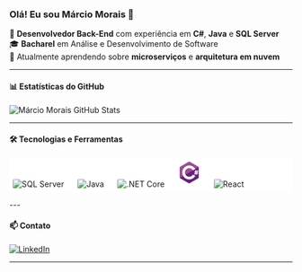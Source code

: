 ### Olá! Eu sou Márcio Morais 👋

💼 **Desenvolvedor Back-End** com experiência em **C#**, **Java** e **SQL Server**  
🎓 **Bacharel** em Análise e Desenvolvimento de Software  
🌱 Atualmente aprendendo sobre **microserviços** e **arquitetura em nuvem**

---

#### 📊 **Estatísticas do GitHub**
<div>  
  <img src="https://github-readme-stats.vercel.app/api?username=marcio-morais&show_icons=true&theme=dark" alt="Márcio Morais GitHub Stats"/>                                                              
  <!--<src="https://github-readme-stats.vercel.app/api/top-langs/?username=marcio-morais&layout=compact&langs_count=7&theme=dark"/>-->
  <!--<img src="https://github-readme-stats.vercel.app/api/pin/?username=marcio-morais&repo=github-readme-stats"/> -->
  <!--<img src="https://github-readme-stats.vercel.app/api/top-langs/?username=marcio-morais&layout=Compact"/>-->
</div>

---

#### 🛠️ **Tecnologias e Ferramentas**

<div style="background-color: #fff;">
<p>
  <span>
    <img src="https://cdn.jsdelivr.net/gh/devicons/devicon@latest/icons/microsoftsqlserver/microsoftsqlserver-plain-wordmark.svg" alt="SQL Server" height="40" title="SQL Server" style="background-color: #fff; border-radius: 8px; padding: 6px; margin-right: 8px;">
  </span>
  <span>
    <img src="https://cdn.jsdelivr.net/gh/devicons/devicon/icons/java/java-original.svg" alt="Java" height="40" title="Java" style="background-color: #fff; border-radius: 8px; padding: 6px; margin-right: 8px;">
  </span>
  <span>
    <img src="https://cdn.jsdelivr.net/gh/devicons/devicon/icons/dotnetcore/dotnetcore-original.svg" alt=".NET Core" height="40" title=".NET Core" style="background-color: #fff; border-radius: 8px; padding: 6px; margin-right: 8px;">
  </span>
  <span>
    <img src="https://raw.githubusercontent.com/devicons/devicon/master/icons/csharp/csharp-original.svg" alt="Csharp" height="40" title="C#" style="background-color: #fff; border-radius: 8px; padding: 6px; margin-right: 8px;">
  </span>
  <span>
    <img src="https://cdn.jsdelivr.net/gh/devicons/devicon/icons/react/react-original.svg" alt="React" height="40" title="React" style="background-color: #fff; border-radius: 8px; padding: 6px; margin-right: 8px;">
  </span>
</p>
</div>
---

#### 📫 **Contato**

<a href="https://www.linkedin.com/in/marcio-morais" target="_blank">
  <img src="https://img.shields.io/badge/-LinkedIn-%230077B5?style=for-the-badge&logo=linkedin&logoColor=white" alt="LinkedIn"/>
</a>

---

<!--
**marcio-morais/marcio-morais** é um repositório especial porque seu `README.md` aparece no seu perfil GitHub.

Ideias para expandir:
- 🔭 Atualmente trabalhando em ...
- 👯 Buscando colaborar em ...
- 💬 Pergunte-me sobre ...
- 📫 Como me contatar: ...
- ⚡ Curiosidade: ...
-->
